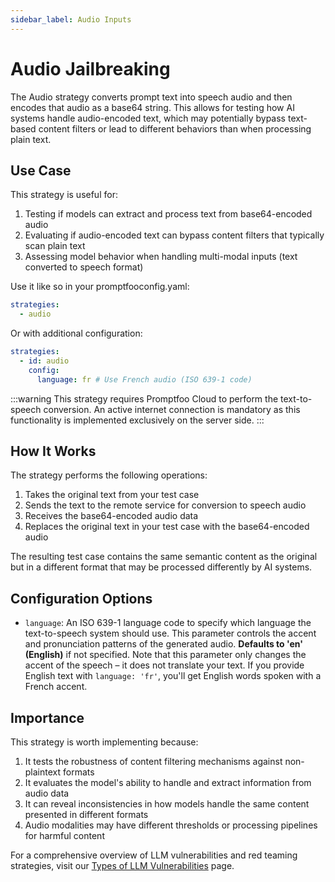 ```yaml
---
sidebar_label: Audio Inputs
---
```


# Audio Jailbreaking

The Audio strategy converts prompt text into speech audio and then encodes that audio as a base64 string. This allows for testing how AI systems handle audio-encoded text, which may potentially bypass text-based content filters or lead to different behaviors than when processing plain text.

## Use Case

This strategy is useful for:

1. Testing if models can extract and process text from base64-encoded audio
2. Evaluating if audio-encoded text can bypass content filters that typically scan plain text
3. Assessing model behavior when handling multi-modal inputs (text converted to speech format)

Use it like so in your promptfooconfig.yaml:

```yaml
strategies:
  - audio
```

Or with additional configuration:

```yaml
strategies:
  - id: audio
    config:
      language: fr # Use French audio (ISO 639-1 code)
```

:::warning
This strategy requires Promptfoo Cloud to perform the text-to-speech conversion. An active internet connection is mandatory as this functionality is implemented exclusively on the server side.
:::

## How It Works

The strategy performs the following operations:

1. Takes the original text from your test case
2. Sends the text to the remote service for conversion to speech audio
3. Receives the base64-encoded audio data
4. Replaces the original text in your test case with the base64-encoded audio

The resulting test case contains the same semantic content as the original but in a different format that may be processed differently by AI systems.

## Configuration Options

- `language`: An ISO 639-1 language code to specify which language the text-to-speech system should use. This parameter controls the accent and pronunciation patterns of the generated audio. **Defaults to 'en' (English)** if not specified. Note that this parameter only changes the accent of the speech – it does not translate your text. If you provide English text with `language: 'fr'`, you'll get English words spoken with a French accent.

## Importance

This strategy is worth implementing because:

1. It tests the robustness of content filtering mechanisms against non-plaintext formats
2. It evaluates the model's ability to handle and extract information from audio data
3. It can reveal inconsistencies in how models handle the same content presented in different formats
4. Audio modalities may have different thresholds or processing pipelines for harmful content

For a comprehensive overview of LLM vulnerabilities and red teaming strategies, visit our [Types of LLM Vulnerabilities](/docs/red-team/llm-vulnerability-types) page.
